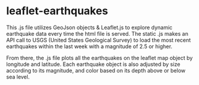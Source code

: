 # leaflet-earthquakes

This .js file utilizes GeoJson objects &amp; Leaflet.js to explore dynamic earthquake data every time the html file is served. The static .js makes an API call to USGS (United States Geological Survey) to load the most recent earthquakes within the last week with a magnitude of 2.5 or higher. 

From there, the .js file plots all the earthquakes on the leaflet map object by longitude and latitude. Each earthquake object is also adjusted by size according to its magnitude, and color based on its depth above or below sea level. 

